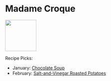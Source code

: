# Madame Croque

<img src="http://api.adorable.io/avatars/100/mmecroque%40flavor.magazine" height="100" width="100" />

Recipe Picks:

- January: [Chocolate Soup](../recipe/jan/chocolate-soup.md)
- February: [Salt-and-Vinegar Roasted Potatoes](recipe/feb/salt-and-vinegar-roasted-potatoes.md)
